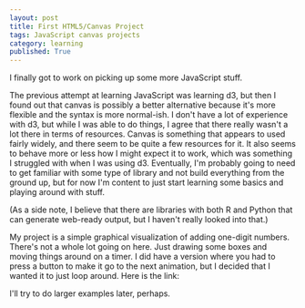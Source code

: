 ```yaml
---
layout: post
title: First HTML5/Canvas Project
tags: JavaScript canvas projects
category: learning
published: True
---
```


I finally got to work on picking up some more JavaScript stuff.

The previous attempt at learning JavaScript was learning d3, but then I found out that canvas is possibly a better alternative because it's more flexible and the syntax is more normal-ish. I don't have a lot of experience with d3, but while I was able to do things, I agree that there really wasn't a lot there in terms of resources. Canvas is something that appears to used fairly widely, and there seem to be quite a few resources for it. It also seems to behave more or less how I might expect it to work, which was something I struggled with when I was using d3. Eventually, I'm probably going to need to get familiar with some type of library and not build everything from the ground up, but for now I'm content to just start learning some basics and playing around with stuff.

(As a side note, I believe that there are libraries with both R and Python that can generate web-ready output, but I haven't really looked into that.)

My project is a simple graphical visualization of adding one-digit numbers. There's not a whole lot going on here. Just drawing some boxes and moving things around on a timer. I did have a version where you had to press a button to make it go to the next animation, but I decided that I wanted it to just loop around. Here is the link: [](aaronwongnsc.github.io/files/js-practice/OneDigitAddition.html)

I'll try to do larger examples later, perhaps.
